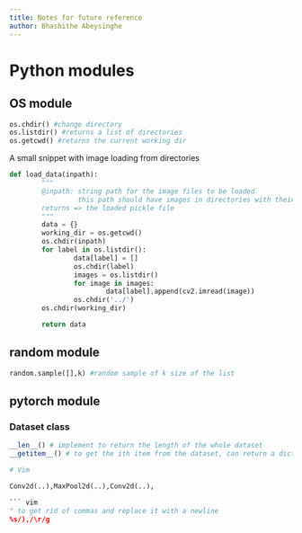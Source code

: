 ```yaml
---
title: Notes for future reference
author: Bhashithe Abeysinghe
---
```


# Python modules

## OS module

``` python
os.chdir() #change directory
os.listdir() #returns a list of directories
os.getcwd() #returns the current working dir
```

A small snippet with image loading from directories
``` python
def load_data(inpath):
        """
        @inpath: string path for the image files to be loaded
                 this path should have images in directories with their label names
        returns => the loaded pickle file
        """
        data = {}
        working_dir = os.getcwd()
        os.chdir(inpath)
        for label in os.listdir():
                data[label] = []
                os.chdir(label)
                images = os.listdir()
                for image in images:
                        data[label].append(cv2.imread(image))
                os.chdir('../')
        os.chdir(working_dir)

        return data

```

## random module

``` python
random.sample([],k) #random sample of k size of the list
```
## pytorch module

### Dataset class
``` python
__len__() # implement to return the length of the whole dataset
__getitem__() # to get the ith item from the dataset, can return a dictionary also applied transformations

# Vim

Conv2d(..),MaxPool2d(..),Conv2d(..),

``` vim
" to get rid of commas and replace it with a newline
%s/),/\r/g
```
```
